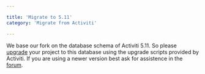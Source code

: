 ```yaml
---

title: 'Migrate to 5.11'
category: 'Migrate from Activiti'

---
```


We base our fork on the database schema of Activiti 5.11. So please [upgrade](http://www.activiti.org/userguide/index.html#databaseUpgrade) your project to this database using the upgrade scripts provided by Activiti. If you are using a newer version best ask for assistence in the [forum](http://camunda.org/community/forum.html).